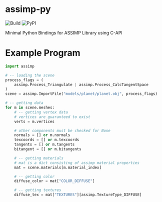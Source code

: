 # assimp-py
![Build](https://github.com/ranjian0/assimp-py/workflows/Build/badge.svg)
![PyPI](https://github.com/ranjian0/assimp-py/workflows/PyPI/badge.svg)

Minimal Python Bindings for ASSIMP Library using C-API


# Example Program

```python
import assimp

# -- loading the scene
process_flags = (
    assimp.Process_Triangulate | assimp.Process_CalcTangentSpace
)
scene = assimp.ImportFile("models/planet/planet.obj", process_flags)

# -- getting data
for m in scene.meshes:
    # -- getting vertex data
    # vertices are guaranteed to exist
    verts = m.vertices

    # other components must be checked for None
    normals = [] or m.normals
    texcoords = [] or m.texcoords
    tangents = [] or m.tangents
    bitangent = [] or m.bitangents

    # -- getting materials
    # mat is a dict consisting of assimp material properties
    mat = scene.materials[m.material_index]

    # -- getting color
    diffuse_color = mat["COLOR_DIFFUSE"]

    # -- getting textures
    diffuse_tex = mat["TEXTURES"][assimp.TextureType_DIFFUSE]
```
